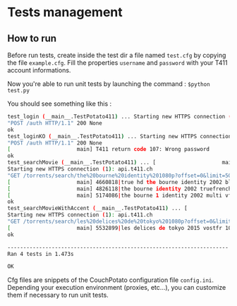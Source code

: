 # Tests management

## How to run

Before run tests, create inside the test dir a file named `test.cfg` by copying the file `example.cfg`. Fill the properties `username` and `password` with your T411 account informations.

Now you're able to run unit tests by launching the command : ```$python test.py```

You should see something like this :

```bash
test_login (__main__.TestPotato411) ... Starting new HTTPS connection (1): api.t411.ch
"POST /auth HTTP/1.1" 200 None
ok
test_loginKO (__main__.TestPotato411) ... Starting new HTTPS connection (1): api.t411.ch
"POST /auth HTTP/1.1" 200 None
[                     main] T411 return code 107: Wrong password
ok
test_searchMovie (__main__.TestPotato411) ... [                     main] the bourne identity 1080p
Starting new HTTPS connection (1): api.t411.ch
"GET /torrents/search/the%20bourne%20identity%201080p?offset=0&limit=50&cid=631 HTTP/1.1" 200 None
[                     main] 4660818|true hd the bourne identity 2002 bluray 1080p vc1 dts hdma chdbits
[                     main] 4826118|the bourne identity 2002 truefrench 720p bluray x264 autopsiehd
[                     main] 5174086|the bourne 1 identity 2002 multi vf2 1080p hdlight x264 tonyk la memoire dans la peau
ok
test_searchMovieWithAccent (__main__.TestPotato411) ... [                     main] les delices de tokyo 1080p
Starting new HTTPS connection (1): api.t411.ch
"GET /torrents/search/les%20delices%20de%20tokyo%201080p?offset=0&limit=50&cid=631 HTTP/1.1" 200 None
[                     main] 5532899|les delices de tokyo 2015 vostfr 1080p bluray x264 dts wiki
ok

----------------------------------------------------------------------
Ran 4 tests in 1.473s

OK
```

Cfg files are snippets of the CouchPotato configuration file `config.ini`. Depending your execution environment (proxies, etc...), you can customize them if necessary to run unit tests.
